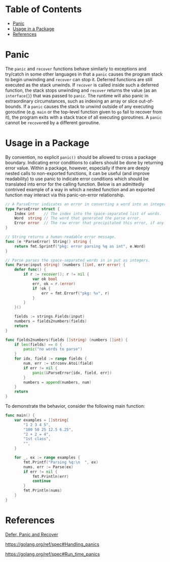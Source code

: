 Table of Contents
=================

+ [Panic](#panic)
+ [Usage in a Package](#usage-in-a-package)
+ [References](#references)

# Panic

The `panic` and `recover` functions behave similarly to exceptions and try/catch in some other languages in that a `panic` causes the program stack to begin unwinding and `recover` can stop it. Deferred functions are still executed as the stack unwinds. If `recover` is called inside such a deferred function, the stack stops unwinding and `recover` returns the value (as an `interface{}`) that was passed to `panic`. The runtime will also panic in extraordinary circumstances, such as indexing an array or slice out-of-bounds.  If a `panic` causes the stack to unwind outside of any executing goroutine (e.g. `main` or the top-level function given to `go` fail to recover from it), the program exits with a stack trace of all executing goroutines. A `panic` cannot be `recover`ed by a different goroutine.

# Usage in a Package

By convention, no explicit `panic()` should be allowed to cross a package boundary. Indicating error conditions to callers should be done by returning error value. Within a package, however, especially if there are deeply nested calls to non-exported functions, it can be useful (and improve readability) to use panic to indicate error conditions which should be translated into error for the calling function. Below is an admittedly contrived example of a way in which a nested function and an exported function may interact via this panic-on-error relationship.

```go
// A ParseError indicates an error in converting a word into an integer.
type ParseError struct {
	Index int    // The index into the space-separated list of words.
	Word  string // The word that generated the parse error.
	Error error  // The raw error that precipitated this error, if any.
}

// String returns a human-readable error message.
func (e *ParseError) String() string {
	return fmt.Sprintf("pkg: error parsing %q as int", e.Word)
}

// Parse parses the space-separated words in in put as integers.
func Parse(input string) (numbers []int, err error) {
	defer func() {
		if r := recover(); r != nil {
			var ok bool
			err, ok = r.(error)
			if !ok {
				err = fmt.Errorf("pkg: %v", r)
			}
		}
	}()

	fields := strings.Fields(input)
	numbers = fields2numbers(fields)
	return
}

func fields2numbers(fields []string) (numbers []int) {
	if len(fields) == 0 {
		panic("no words to parse")
	}
	for idx, field := range fields {
		num, err := strconv.Atoi(field)
		if err != nil {
			panic(&ParseError{idx, field, err})
		}
		numbers = append(numbers, num)
	}
	return
}
```

To demonstrate the behavior, consider the following main function:
```go
func main() {
	var examples = []string{
		"1 2 3 4 5",
		"100 50 25 12.5 6.25",
		"2 + 2 = 4",
		"1st class",
		"",
	}

	for _, ex := range examples {
		fmt.Printf("Parsing %q:\n  ", ex)
		nums, err := Parse(ex)
		if err != nil {
			fmt.Println(err)
			continue
		}
		fmt.Println(nums)
	}
}
```

# References
[Defer, Panic and Recover](https://blog.golang.org/defer-panic-and-recover)

https://golang.org/ref/spec#Handling_panics

https://golang.org/ref/spec#Run_time_panics
